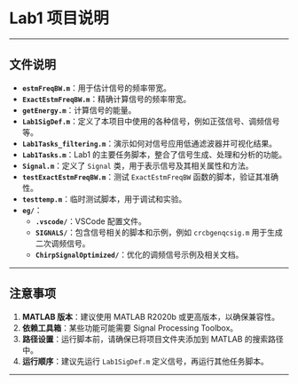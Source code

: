 
# Lab1 项目说明

---

## 文件说明

- **`estmFreqBW.m`**：用于估计信号的频率带宽。
- **`ExactEstmFreqBW.m`**：精确计算信号的频率带宽。
- **`getEnergy.m`**：计算信号的能量。
- **`Lab1SigDef.m`**：定义了本项目中使用的各种信号，例如正弦信号、调频信号等。
- **`Lab1Tasks_filtering.m`**：演示如何对信号应用低通滤波器并可视化结果。
- **`Lab1Tasks.m`**：Lab1 的主要任务脚本，整合了信号生成、处理和分析的功能。
- **`Signal.m`**：定义了 `Signal` 类，用于表示信号及其相关属性和方法。
- **`testExactEstmFreqBW.m`**：测试 `ExactEstmFreqBW` 函数的脚本，验证其准确性。
- **`testtemp.m`**：临时测试脚本，用于调试和实验。
- **`eg/`**：
  - **`.vscode/`**：VSCode 配置文件。
  - **`SIGNALS/`**：包含信号相关的脚本和示例，例如 `crcbgenqcsig.m` 用于生成二次调频信号。
  - **`ChirpSignalOptimized/`**：优化的调频信号示例及相关文档。

---

## 注意事项

1. **MATLAB 版本**：建议使用 MATLAB R2020b 或更高版本，以确保兼容性。
2. **依赖工具箱**：某些功能可能需要 Signal Processing Toolbox。
3. **路径设置**：运行脚本前，请确保已将项目文件夹添加到 MATLAB 的搜索路径中。
4. **运行顺序**：建议先运行 `Lab1SigDef.m` 定义信号，再运行其他任务脚本。

---